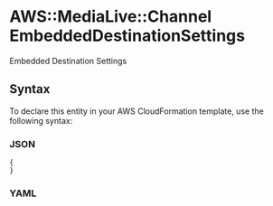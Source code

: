 # AWS::MediaLive::Channel EmbeddedDestinationSettings<a name="aws-properties-medialive-channel-embeddeddestinationsettings"></a>

Embedded Destination Settings

## Syntax<a name="aws-properties-medialive-channel-embeddeddestinationsettings-syntax"></a>

To declare this entity in your AWS CloudFormation template, use the following syntax:

### JSON<a name="aws-properties-medialive-channel-embeddeddestinationsettings-syntax.json"></a>

```
{
}
```

### YAML<a name="aws-properties-medialive-channel-embeddeddestinationsettings-syntax.yaml"></a>

```
```